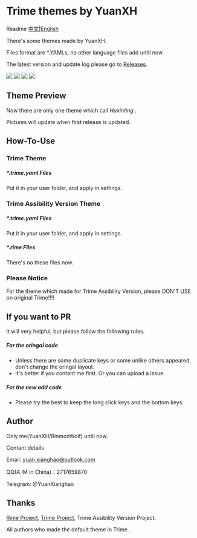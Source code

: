 # Trime themes by YuanXH

Readme [中文](https://github.com/RinmonWolf/TRime-Themes-By-YXH/blob/main/Readme.md)|[English](https://github.com/RinmonWolf/TRime-Themes-By-YXH/blob/main/Readme/Readme-EN.md)

There's some themes made by YuanXH.

Files format are *.YAMLs, no other language files add until now. 

The latest version and update log please go to [Releases](https://github.com/RinmonWolf/TRime-Themes-By-YXH/releases). 

[![](https://img.shields.io/github/issues/RinmonWolf/TRime-Themes-By-YXH)](https://github.com/RinmonWolf/TRime-Themes-By-YXH/issues) [![](https://img.shields.io/github/release/RinmonWolf/TRime-Themes-By-YXH)](https://github.com/RinmonWolf/TRime-Themes-By-YXH/releases) [![](https://img.shields.io/github/forks/RinmonWolf/TRime-Themes-By-YXH)](https://github.com/RinmonWolf/TRime-Themes-By-YXH/network/members) [![](https://img.shields.io/github/stars/RinmonWolf/TRime-Themes-By-YXH)](https://github.com/RinmonWolf/TRime-Themes-By-YXH/stargazers)

## Theme Preview

Now there are only one theme which call *Huxinting* . 

Pictures will update when first release is updated. 

## How-To-Use

### Trime Theme

##### *.trime.yaml Files

Put it in your user folder, and apply in settings. 

### Trime Assibility Version Theme

##### *.trime.yaml Files

Put it in your user folder, and apply in settings. 

##### *.rime Files

There's no these files now. 

### Please Notice

For the theme which made for Trime Assibility Version, please DON'T USE on original Trime!!!!

## If you want to PR

It will very helpful, but please follow the following rules. 

##### For the oringal code

* Unless there are some duplicate keys or some unlike others appeared, don't change the oringal layout. 
* It's better if you contant me first. Or you can upload a issue. 

##### For the new add code

* Please try the best to keep the long click keys and the bottom keys. 

## Author

Only me(YuanXH/RinmonWolf) until now. 

Contant details

Email: yuan.xianghao@outlook.com

QQ(A IM in China)：2717659870

Telegram: @YuanXianghao

## Thanks

[Rime Project](https://github.com/rime/home), [Trime Project](https://github.com/osfans/trime), Trime Assibility Version Project. 

All authors who made the default theme in Trime . 